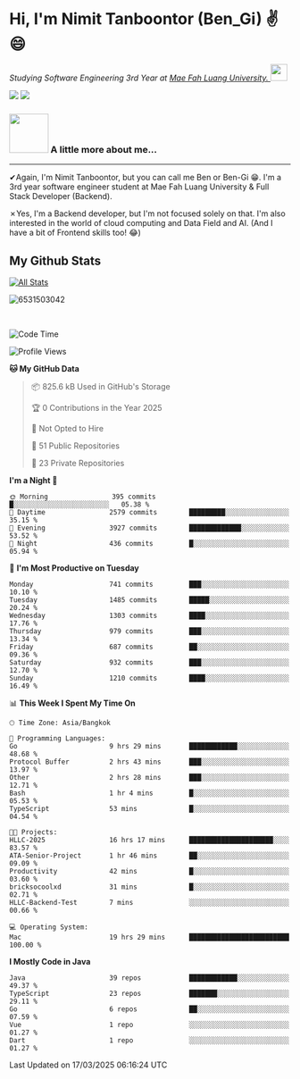 # Hi, I'm Nimit Tanboontor (Ben_Gi) ✌😄
<p><em>Studying Software Engineering 3rd Year at <a href="https://en.mfu.ac.th/home.html"> Mae Fah Luang University.
</a><img src="https://media.giphy.com/media/WUlplcMpOCEmTGBtBW/giphy.gif" width="30"> </em></p>


[![](https://img.shields.io/badge/linkedin-%230077B5.svg?style=for-the-badge&logo=linkedin)]([https://www.linkedin.com/in/thanaphoom-babparn/](https://www.linkedin.com/in/nimit-tanbooutor-798139246/))
[![](https://img.shields.io/badge/Medium-12100E?style=for-the-badge&logo=medium&logoColor=white)](https://medium.com/@nimittanbooutor)

### <img src="https://media.giphy.com/media/VgCDAzcKvsR6OM0uWg/giphy.gif" width="70"> A little more about me...  

<hr> <!-- Horizontal line -->

&#10004;Again, I'm Nimit Tanboontor, but you can call me Ben or Ben-Gi 😁. I'm a 3rd year software engineer student at Mae Fah Luang University & Full Stack Developer (Backend).

&#10007;Yes, I'm a Backend developer, but I'm not focused solely on that. I'm also interested in the world of cloud computing and Data Field and AI. (And I have a bit of Frontend skills too! 😂)


## My Github Stats

[![All Stats](https://github-readme-stats.vercel.app/api?username=6531503042&show_icons=true&theme=algolia)](https://github.com/6531503042)

<p><img align="center" src="https://github-readme-streak-stats.herokuapp.com/?user=6531503042&" alt="6531503042" /></p>

<br />


<!--START_SECTION:waka-->
![Code Time](http://img.shields.io/badge/Code%20Time-373%20hrs%2053%20mins-blue)

![Profile Views](http://img.shields.io/badge/Profile%20Views-11-blue)

**🐱 My GitHub Data** 

> 📦 825.6 kB Used in GitHub's Storage 
 > 
> 🏆 0 Contributions in the Year 2025
 > 
> 🚫 Not Opted to Hire
 > 
> 📜 51 Public Repositories 
 > 
> 🔑 23 Private Repositories 
 > 
**I'm a Night 🦉** 

```text
🌞 Morning                395 commits         █░░░░░░░░░░░░░░░░░░░░░░░░   05.38 % 
🌆 Daytime                2579 commits        █████████░░░░░░░░░░░░░░░░   35.15 % 
🌃 Evening                3927 commits        █████████████░░░░░░░░░░░░   53.52 % 
🌙 Night                  436 commits         █░░░░░░░░░░░░░░░░░░░░░░░░   05.94 % 
```
📅 **I'm Most Productive on Tuesday** 

```text
Monday                   741 commits         ███░░░░░░░░░░░░░░░░░░░░░░   10.10 % 
Tuesday                  1485 commits        █████░░░░░░░░░░░░░░░░░░░░   20.24 % 
Wednesday                1303 commits        ████░░░░░░░░░░░░░░░░░░░░░   17.76 % 
Thursday                 979 commits         ███░░░░░░░░░░░░░░░░░░░░░░   13.34 % 
Friday                   687 commits         ██░░░░░░░░░░░░░░░░░░░░░░░   09.36 % 
Saturday                 932 commits         ███░░░░░░░░░░░░░░░░░░░░░░   12.70 % 
Sunday                   1210 commits        ████░░░░░░░░░░░░░░░░░░░░░   16.49 % 
```


📊 **This Week I Spent My Time On** 

```text
🕑︎ Time Zone: Asia/Bangkok

💬 Programming Languages: 
Go                       9 hrs 29 mins       ████████████░░░░░░░░░░░░░   48.68 % 
Protocol Buffer          2 hrs 43 mins       ███░░░░░░░░░░░░░░░░░░░░░░   13.97 % 
Other                    2 hrs 28 mins       ███░░░░░░░░░░░░░░░░░░░░░░   12.71 % 
Bash                     1 hr 4 mins         █░░░░░░░░░░░░░░░░░░░░░░░░   05.53 % 
TypeScript               53 mins             █░░░░░░░░░░░░░░░░░░░░░░░░   04.54 % 

🐱‍💻 Projects: 
HLLC-2025                16 hrs 17 mins      █████████████████████░░░░   83.57 % 
ATA-Senior-Project       1 hr 46 mins        ██░░░░░░░░░░░░░░░░░░░░░░░   09.09 % 
Productivity             42 mins             █░░░░░░░░░░░░░░░░░░░░░░░░   03.60 % 
bricksocoolxd            31 mins             █░░░░░░░░░░░░░░░░░░░░░░░░   02.71 % 
HLLC-Backend-Test        7 mins              ░░░░░░░░░░░░░░░░░░░░░░░░░   00.66 % 

💻 Operating System: 
Mac                      19 hrs 29 mins      █████████████████████████   100.00 % 
```

**I Mostly Code in Java** 

```text
Java                     39 repos            ████████████░░░░░░░░░░░░░   49.37 % 
TypeScript               23 repos            ███████░░░░░░░░░░░░░░░░░░   29.11 % 
Go                       6 repos             ██░░░░░░░░░░░░░░░░░░░░░░░   07.59 % 
Vue                      1 repo              ░░░░░░░░░░░░░░░░░░░░░░░░░   01.27 % 
Dart                     1 repo              ░░░░░░░░░░░░░░░░░░░░░░░░░   01.27 % 
```




 Last Updated on 17/03/2025 06:16:24 UTC
<!--END_SECTION:waka-->
